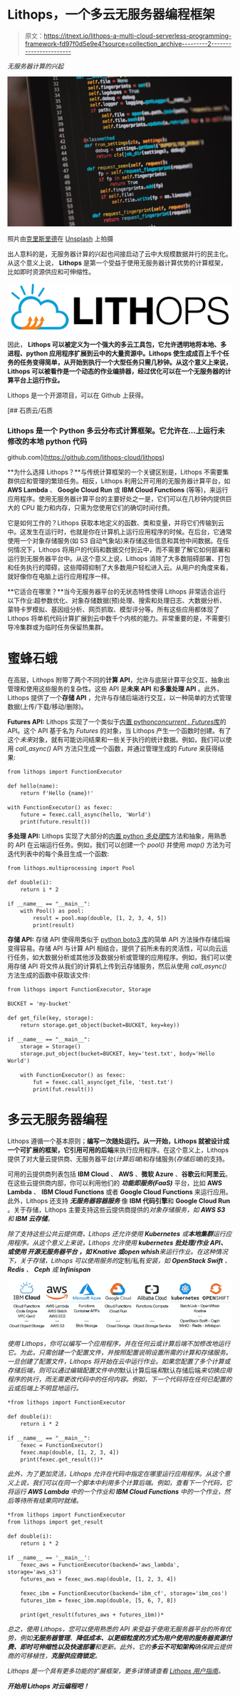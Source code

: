 # Lithops，一个多云无服务器编程框架

> 原文：<https://itnext.io/lithops-a-multi-cloud-serverless-programming-framework-fd97f0d5e9e4?source=collection_archive---------2----------------------->

*无服务器计算的兴起*

![](img/73db5b3bdce025836c20c02c383b684b.png)

照片由[克里斯里德](https://unsplash.com/@cdr6934?utm_source=medium&utm_medium=referral)在 [Unsplash](https://unsplash.com?utm_source=medium&utm_medium=referral) 上拍摄

出人意料的是，无服务器计算的兴起也间接启动了云中大规模数据并行的民主化。从这个意义上说， **Lithops** 是第一个受益于使用无服务器计算优势的计算框架，比如即时资源供应和可伸缩性。

![](img/004c4ee615b6ff54f619f0234899deef.png)

因此， **Lithops 可以被定义为一个强大的多云工具包，它允许透明地将本地、多进程、python 应用程序扩展到云中的大量资源中。Lithops 使生成成百上千个任务的任务变得简单，从开始到执行一个大型任务只需几秒钟。从这个意义上来说，Lithops 可以被看作是一个动态的作业编排器，经过优化可以在一个无服务器的计算平台上运行作业。**

Lithops 是一个开源项目，可以在 Github 上获得。

[](https://github.com/lithops-cloud/lithops) [## 石质云/石质

### Lithops 是一个 Python 多云分布式计算框架。它允许在…上运行未修改的本地 python 代码

github.com](https://github.com/lithops-cloud/lithops) 

**为什么选择 Lithops？**与传统计算框架的一个关键区别是，Lithops 不需要集群供应和管理的繁琐任务。相反，Lithops 利用公开可用的无服务器计算平台，如 **AWS Lambda** 、 **Google Cloud Run** 或 **IBM Cloud Functions** (等等)，来运行应用程序。使用无服务器计算平台的主要好处之一是，它们可以在几秒钟内提供巨大的 CPU 能力和内存，只需为您使用它们的确切时间付费。

它是如何工作的？Lithops 获取本地定义的函数、类和变量，并将它们传输到云中。这发生在运行时，也就是你在计算机上运行应用程序的时候。在后台，它通常使用一个对象存储服务(如 S3 自动气象站)来存储这些信息和其他中间数据。在任何情况下，Lithops 将用户的代码和数据交付到云中，而不需要了解它如何部署和运行到无服务器平台中。从这个意义上说，Lithops 消除了大多数阻碍部署、打包和任务执行的障碍，这些障碍抑制了大多数用户轻松进入云。从用户的角度来看，就好像你在电脑上运行应用程序一样。

**它适合在哪里？**当今无服务器平台的无状态特性使得 Lithops 非常适合运行以下作业:超参数优化、对象存储数据(预)处理、搜索和处理日志、大数据分析、蒙特卡罗模拟、基因组分析、网页抓取、模型评分等。所有这些应用都体现了 Lithops 将单机代码计算扩展到云中数千个内核的能力。非常重要的是，不需要引导冷集群或为临时任务保留热集群。

# 蜜蜂石蛾

在高层，Lithops 附带了两个不同的**计算 API**，允许与底层计算平台交互，抽象出管理和使用这些服务的复杂性。这些 API 是**未来 API** 和**多重处理 API** 。此外，Lithops 提供了一个**存储 API** ，允许与存储后端进行交互，以一种简单的方式管理数据(上传/下载/移动/删除)。

**Futures API:** Lithops 实现了一个类似于[内置 python*concurrent . Futures*库](https://docs.python.org/3/library/concurrent.futures.html)的 API。这个 API 基于名为 *Futures* 的对象，当 Lithops 产生一个函数时创建。有了这个*未来*对象，就有可能访问结果和一些关于执行的统计数据。例如，我们可以使用 *call_async()* API 方法只生成一个函数，并通过管理生成的 *Future* 来获得结果:

```
from lithops import FunctionExecutor

def hello(name):
    return f'Hello {name}!'

with FunctionExecutor() as fexec:
    future = fexec.call_async(hello, 'World')
    print(future.result())
```

**多处理 API:** Lithops 实现了大部分的[内置 python *多处理*库](https://docs.python.org/3/library/multiprocessing.html)方法和抽象，用熟悉的 API 在云端运行任务。例如，我们可以创建一个 *pool()* 并使用 *map()* 方法为可迭代列表中的每个条目生成一个函数:

```
from lithops.multiprocessing import Pool

def double(i):
    return i * 2

if __name__ == "__main__":
    with Pool() as pool:
        result = pool.map(double, [1, 2, 3, 4, 5])
        print(result)
```

**存储 API:** 存储 API 使得用类似于 [python boto3 库](https://boto3.amazonaws.com/v1/documentation/api/latest/index.html)的简单 API 方法操作存储后端变得容易。存储 API 与计算 API 相结合，提供了前所未有的灵活性，可以向云运行任务，如大数据分析或其他涉及数据分析或管理的应用程序。例如，我们可以使用存储 API 将文件从我们的计算机上传到云存储服务，然后从使用 *call_async()* 方法生成的函数中获取该文件:

```
from lithops import FunctionExecutor, Storage

BUCKET = 'my-bucket'

def get_file(key, storage):
    return storage.get_object(bucket=BUCKET, key=key))

if __name__ == "__main__":
    storage = Storage()
    storage.put_object(bucket=BUCKET, key='test.txt', body='Hello World')

    with FunctionExecutor() as fexec:
        fut = fexec.call_async(get_file, 'test.txt')
        print(fut.result())
```

# 多云无服务器编程

Lithops 遵循一个基本原则；**编写一次随处运行。**从一开始，Lithops 就被设计成一个可扩展的框架，它引用可用的**后端**来执行应用程序。在这个意义上，Lithops 提供了对大量云提供商、无服务器平台(*计算后端*)和存储服务(*存储后端*)的支持。

可用的云提供商列表包括 **IBM Cloud** 、 **AWS** 、**微软 Azure** 、**谷歌云**和**阿里云**。在这些云提供商内部，你可以利用他们的 ***功能即服务(FaaS)*** 平台，比如 **AWS Lambda** 、 **IBM Cloud Functions** 或者 **Google Cloud Functions** 来运行应用。此外，Lithops 还支持 ***无服务器容器服务*** 像 **IBM 代码引擎**和 **Google Cloud Run** 。关于存储，Lithops 主要支持这些云提供商提供的*对象存储服务，如 **AWS S3** 和 **IBM 云存储**。*

*除了支持这些公共云提供商，Lithops 还允许使用 **Kubernetes** 或**本地集群**运行应用程序。从这个意义上来说，Lithops 允许使用 **kubernetes** **批处理/作业 API、**或使用 ***开源无服务器平台*** ，如 **Knative** 或**open whish**来运行作业。在这种情况下，关于存储，Lithops 可以使用服务的*定制/私有*安装，如 **OpenStack Swift** 、 **Redis** 、 **Ceph** 或 **Infinispan***

*![](img/f33d580aebbc600c438301969ce7f43c.png)*

*使用 Lithops，你可以编写一个应用程序，并在任何云或计算后端不加修改地运行它。为此，只需创建一个配置文件，并按照配置说明设置所需的计算和存储服务。一旦创建了配置文件，Lithops 将开始在云中运行作业。如果您配置了多个计算或存储后端，则可以通过编辑配置文件中的*默认计算后端*和*默认存储后端*来切换应用程序的执行，而无需更改代码中的任何内容。例如，下一个代码将在任何已配置的云或后端上不明显地运行。*

```
*from lithops import FunctionExecutor

def double(i):
    return i * 2

if __name__ == "__main__":
    fexec = FunctionExecutor()
    fexec.map(double, [1, 2, 3, 4])
    print(fexec.get_result())*
```

*此外，为了更加灵活，Lithops 允许在代码中指定在哪里运行应用程序。从这个意义上说，我们可以在同一个脚本中利用多个计算后端。例如，查看下一个代码，它将运行 **AWS Lambda** 中的一个作业和 **IBM Cloud Functions** 中的一个作业，然后等待所有结果同时就绪。*

```
*from lithops import FunctionExecutor
from lithops import get_result

def double(i):
    return i * 2

if __name__ == '__main__':
    fexec_aws = FunctionExecutor(backend='aws_lambda', storage='aws_s3')
    futures_aws = fexec_aws.map(double, [1, 2, 3, 4])

    fexec_ibm = FunctionExecutor(backend='ibm_cf', storage='ibm_cos')
    futures_ibm = fexec_ibm.map(double, [5, 6, 7, 8])

    print(get_result(futures_aws + futures_ibm))*
```

*总之，使用 Lithops，您可以使用熟悉的 API 来受益于使用无服务器平台的所有优势，例如**无服务器管理**、**降低成本、**以更细粒度的方式为用户使用的服务器资源付费、**即时可伸缩性**以及**快速部署**和更新。此外，它的**多云不可知架构**确保跨云提供商的可移植性，**克服供应商锁定**。*

*Lithops 是一个具有更多功能的扩展框架，更多详情请查看 [Lithops 用户指南](https://lithops-cloud.github.io/docs/)。*

***开始用 Lithops 对云编程吧！***